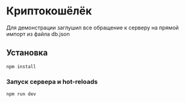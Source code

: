 # Криптокошёлёк
Для демонстрации заглушил все обращение к серверу на прямой импорт из файла db.json
## Установка

```
npm install
```

### Запуск сервера и hot-reloads

```
npm run dev
```
